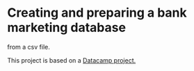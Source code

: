 <h1>Creating and preparing a bank marketing database</h1>

<p>
from a csv file.
</p>

<p>
This project is based on a
<a href ="https://www.datacamp.com">
Datacamp project.
</a>
</p>